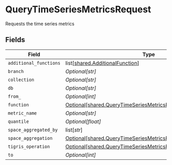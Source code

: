 # QueryTimeSeriesMetricsRequest

Requests the time series metrics


## Fields

| Field                                                                                                                                      | Type                                                                                                                                       | Required                                                                                                                                   | Description                                                                                                                                |
| ------------------------------------------------------------------------------------------------------------------------------------------ | ------------------------------------------------------------------------------------------------------------------------------------------ | ------------------------------------------------------------------------------------------------------------------------------------------ | ------------------------------------------------------------------------------------------------------------------------------------------ |
| `additional_functions`                                                                                                                     | list[[shared.AdditionalFunction](undefined/models/shared/additionalfunction.md)]                                                           | :heavy_minus_sign:                                                                                                                         | N/A                                                                                                                                        |
| `branch`                                                                                                                                   | *Optional[str]*                                                                                                                            | :heavy_minus_sign:                                                                                                                         | N/A                                                                                                                                        |
| `collection`                                                                                                                               | *Optional[str]*                                                                                                                            | :heavy_minus_sign:                                                                                                                         | N/A                                                                                                                                        |
| `db`                                                                                                                                       | *Optional[str]*                                                                                                                            | :heavy_minus_sign:                                                                                                                         | N/A                                                                                                                                        |
| `from_`                                                                                                                                    | *Optional[int]*                                                                                                                            | :heavy_minus_sign:                                                                                                                         | N/A                                                                                                                                        |
| `function`                                                                                                                                 | [Optional[shared.QueryTimeSeriesMetricsRequestFunction]](undefined/models/shared/querytimeseriesmetricsrequestfunction.md)                 | :heavy_minus_sign:                                                                                                                         | N/A                                                                                                                                        |
| `metric_name`                                                                                                                              | *Optional[str]*                                                                                                                            | :heavy_minus_sign:                                                                                                                         | N/A                                                                                                                                        |
| `quantile`                                                                                                                                 | *Optional[float]*                                                                                                                          | :heavy_minus_sign:                                                                                                                         | N/A                                                                                                                                        |
| `space_aggregated_by`                                                                                                                      | list[*str*]                                                                                                                                | :heavy_minus_sign:                                                                                                                         | N/A                                                                                                                                        |
| `space_aggregation`                                                                                                                        | [Optional[shared.QueryTimeSeriesMetricsRequestSpaceAggregation]](undefined/models/shared/querytimeseriesmetricsrequestspaceaggregation.md) | :heavy_minus_sign:                                                                                                                         | N/A                                                                                                                                        |
| `tigris_operation`                                                                                                                         | [Optional[shared.QueryTimeSeriesMetricsRequestTigrisOperation]](undefined/models/shared/querytimeseriesmetricsrequesttigrisoperation.md)   | :heavy_minus_sign:                                                                                                                         | N/A                                                                                                                                        |
| `to`                                                                                                                                       | *Optional[int]*                                                                                                                            | :heavy_minus_sign:                                                                                                                         | N/A                                                                                                                                        |
